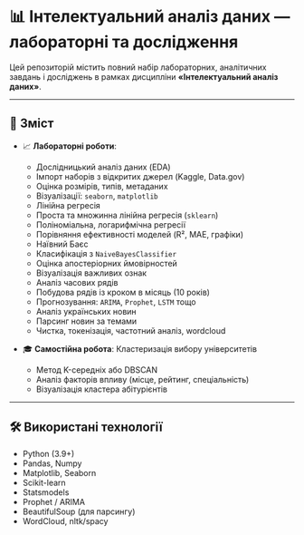 # 📊 Інтелектуальний аналіз даних — лабораторні та дослідження

Цей репозиторій містить повний набір лабораторних, аналітичних завдань і досліджень в рамках дисципліни **«Інтелектуальний аналіз даних»**.

---

## 🧠 Зміст

- 📈 **Лабораторні роботи**:
  - Дослідницький аналіз даних (EDA)
  - Імпорт наборів з відкритих джерел (Kaggle, Data.gov)
  - Оцінка розмірів, типів, метаданих
  - Візуалізації: `seaborn`, `matplotlib`
  -  Лінійна регресія
  - Проста та множинна лінійна регресія (`sklearn`)
  - Поліноміальна, логарифмічна регресії
  - Порівняння ефективності моделей (R², MAE, графіки)
  - Наївний Баєс
  - Класифікація з `NaiveBayesClassifier`
  - Оцінка апостеріорних ймовірностей
  - Візуалізація важливих ознак
  - Аналіз часових рядів
  - Побудова рядів із кроком в місяць (10 років)
  - Прогнозування: `ARIMA`, `Prophet`, `LSTM` тощо
  - Аналіз українських новин
  - Парсинг новин за темами
  - Чистка, токенізація, частотний аналіз, wordcloud

- 🎓 **Самостійна робота**: Кластеризація вибору університетів
  - Метод K-середніх або DBSCAN
  - Аналіз факторів впливу (місце, рейтинг, спеціальність)
  - Візуалізація кластера абітурієнтів

---

## 🛠 Використані технології

- Python (3.9+)
- Pandas, Numpy
- Matplotlib, Seaborn
- Scikit-learn
- Statsmodels
- Prophet / ARIMA
- BeautifulSoup (для парсингу)
- WordCloud, nltk/spacy
